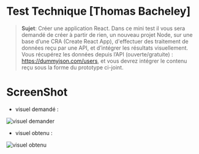 # Test Technique [Thomas Bacheley]

> **Sujet**: 
> Créer une application React. Dans ce mini test il vous sera demandé de créer à partir de rien, un nouveau projet Node, sur une base d’une CRA (Create React App), d'effectuer des traitement de données reçu par une API, et d’intégrer les résultats visuellement. Vous récupérez les données depuis l’API (ouverte/gratuite) : https://dummyjson.com/users, et vous devrez intégrer le contenu reçu sous la forme du prototype ci-joint.

# ScreenShot

 - visuel demandé :
 
  ![visuel demander](http://yweelon.fr/test_dokki/visuel_demande.png)
 - visuel obtenu :
 
  ![visuel obtenu](http://yweelon.fr/test_dokki/visuel_obtenu.png)
